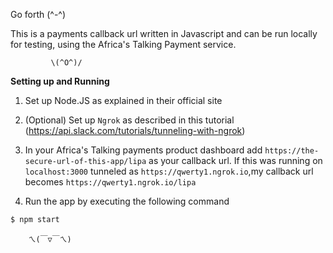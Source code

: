 Go forth
(^-^)

This is a payments callback url written in Javascript and can be run locally for testing, using the Africa's Talking Payment service.

             \(^O^)/ 
******Setting up and Running****** 

1. Set up Node.JS as explained in their official site  

2. (Optional) Set up `Ngrok` as described in this tutorial (https://api.slack.com/tutorials/tunneling-with-ngrok)   

3. In your Africa's Talking payments product dashboard add `https://the-secure-url-of-this-app/lipa` as your callback url. If this was running on `localhost:3000` tunneled as `https://qwerty1.ngrok.io`,my callback url becomes `https://qwerty1.ngrok.io/lipa`

4.  Run the app by executing the following command 
```bash 
$ npm start  
```		
        ㄟ(￣▽￣ㄟ) 
